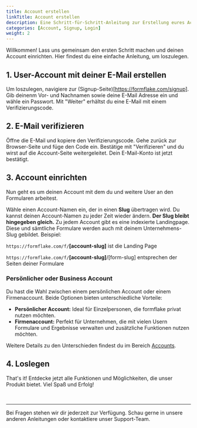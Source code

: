 ```yaml
---
title: Account erstellen
linkTitle: Account erstellen
description: Eine Schritt-für-Schritt-Anleitung zur Erstellung eures Accounts auf formflake.
categories: [Account, Signup, Login]
weight: 2
---
```


Willkommen! Lass uns gemeinsam den ersten Schritt machen und deinen Account einrichten. Hier findest du eine einfache Anleitung, um loszulegen.

## 1. User-Account mit deiner E-Mail erstellen

Um loszulegen, navigiere zur (Signup-Seite)[https://formflake.com/signup]. Gib deinenm Vor- und Nachnamen sowie deine E-Mail Adresse ein und wähle ein Passwort. Mit "Weiter" erhältst du eine E-Mail mit einem Verifizierungscode.

## 2. E-Mail verifizieren

Öffne die E-Mail und kopiere den Verifizierungscode. Gehe zurück zur Browser-Seite und füge den Code ein. Bestätige mit "Verifizieren" und du wirst auf die Account-Seite weitergeleitet. Dein E-Mail-Konto ist jetzt bestätigt.

## 3. Account einrichten

Nun geht es um deinen Account mit dem du und weitere User an den Formularen arbeitest.

Wähle einen Account-Namen ein, der in einen **Slug** übertragen wird. Du kannst deinen Account-Namen zu jeder Zeit wieder ändern. **Der Slug bleibt hingegeben gleich.** Zu jedem Account gibt es eine indexierte Landingpage. Diese und sämtliche Formulare werden auch mit deinem Unternehmens-Slug gebildet. Beispiel:

`https://formflake.com/f/`**[account-slug]** ist die Landing Page

`https://formflake.com/f/`**[account-slug]**/[form-slug] entsprechen der Seiten deiner Formulare

### Persönlicher oder Business Account

Du hast die Wahl zwischen einem persönlichen Account oder einem Firmenaccount. Beide Optionen bieten unterschiedliche Vorteile:

- **Persönlicher Account:** Ideal für Einzelpersonen, die formflake privat nutzen möchten.
- **Firmenaccount:** Perfekt für Unternehmen, die mit vielen Usern Formulare und Ergebnisse verwalten und zusätzliche Funktionen nutzen möchten.

Weitere Details zu den Unterschieden findest du im Bereich [Accounts](#).

## 4. Loslegen

That's it! Entdecke jetzt alle Funktionen und Möglichkeiten, die unser Produkt bietet. Viel Spaß und Erfolg!

<br />

---

Bei Fragen stehen wir dir jederzeit zur Verfügung. Schau gerne in unsere anderen Anleitungen oder kontaktiere unser Support-Team.
